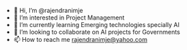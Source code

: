 - 👋 Hi, I’m @rajendranimje
- 👀 I’m interested in Project Management
- 🌱 I’m currently learning Emerging technologies specially AI
- 💞️ I’m looking to collaborate on AI projects for Governments
- 📫 How to reach me rajendranimje@yahoo.com

<!---
rajendranimje/rajendranimje is a ✨ special ✨ repository because its `README.md` (this file) appears on your GitHub profile.
You can click the Preview link to take a look at your changes.
--->
